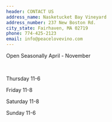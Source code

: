 ```yaml
---
header: CONTACT US
address_name: Nasketucket Bay Vineyard
address_number: 237 New Boston Rd.
city_state: Fairhaven, MA 02719
phone: 774-425-2123
email: info@peacelovevino.com
---
```

Open Seasonally April - November

<br/>

Thursday 11-6

Friday 11-8

Saturday 11-8

Sunday 11-6